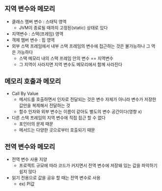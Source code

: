 ## 지역 변수와 메모리
- 클래스 멤버 변수 : 스태틱 영역
  - JVM이 종료될 때까지 고정된(static) 상태로 있다
- 지역변수 : 스택(프레임) 영역
- 객체 멤버 변수 : 힙 영역
- 외부 스택 프레임에서 내부 스택 프레임의 변수에 접근하는 것은 불가능하나 그 역은 가능하다
  - 스택 메모리 내의 스택 프레임 안의 변수 == 지역변수
  - 그 지역이 사라지면 지역 변수도 메모리에서 함께 사라진다

## 메모리 호출과 메모리
- Call By Value
  - 메서드를 호출하면서 인자로 전달되는 것은 변수 자체가 아니라 변수가 저장한 값만을 복제해서 전달하는 것
  - 함수 인자와 외부 변수는 이름이 같아도 별도의 변수 공간이다(영향 x)
- 다른 스택 프레임의 지역 변수에 직접 접근 할 수 없다
  - 포인터의 문제 때문
  - 메서드는 다양한 곳으로부터 호출되기 때문

## 전역 변수와 메모리
- 전역 변수 사용 지양
  - 프로젝트 규모에 따라 코드가 커지면서 전역 변수에 저장돼 있는 값을 파악하기 쉽지 않다
- 읽기 전용으로 값을 공유 할 때는 전역 변수로 사용
  - ex) PI값